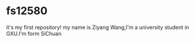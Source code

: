 # fs12580
it's my first repository!
my name is Ziyang Wang,I'm a university student in GXU.I'm form SiChuan
